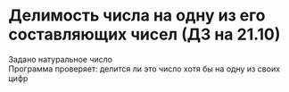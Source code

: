 # Делимость числа на одну из его составляющих чисел (ДЗ на 21.10)
Задано натуральное число\
Программа проверяет: делится ли это число хотя бы на одну из своих цифр
